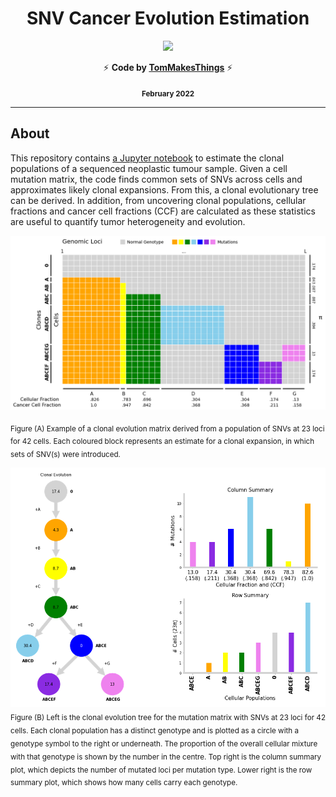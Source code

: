 <div align="center">
  <h1><b>SNV Cancer Evolution Estimation</b></h1>
  <img src="https://images.weserv.nl/?url=avatars.githubusercontent.com/u/61354833?v=4&h=100&w=100&fit=cover&mask=circle&maxage=7d">
  <p>⚡ <b>Code by <a href="https://github.com/TomMakesThings">TomMakesThings</a></b> ⚡</p>
  <p><b><sub>February 2022</sub></b></p>
</div>

---

## About
This repository contains <a href= "https://github.com/TomMakesThings/Cancer-Evolution/blob/main/Mutation-Matrix.ipynb">a Jupyter notebook</a> to estimate the clonal populations of a sequenced neoplastic tumour sample. Given a cell mutation matrix, the code finds common sets of SNVs across cells and approximates likely clonal expansions. From this, a clonal evolutionary tree can be derived. In addition, from uncovering clonal populations, cellular fractions and cancer cell fractions (CCF) are calculated as these statistics are useful to quantify tumor heterogeneity and evolution.

<div align="center">
  <img src="https://github.com/TomMakesThings/Cancer-Evolution/blob/assets/Images/Evolution-Matrix.png" width=700>
</div>

<sub>Figure (A) Example of a clonal evolution matrix derived from a population of SNVs at 23 loci for 42 cells. Each coloured block represents an estimate for a clonal expansion, in which sets of SNV(s) were introduced.</sub>

<div align="center">
  <img src="https://github.com/TomMakesThings/Cancer-Evolution/blob/assets/Images/Evolution-Tree.png" width=700>
</div>
<sub>Figure (B) Left is the clonal evolution tree for the mutation matrix with SNVs at 23 loci for 42 cells. Each clonal population has a distinct genotype and is plotted as a circle with a genotype symbol to the right or underneath. The proportion of the overall cellular mixture with that genotype is shown by the number in the centre. Top right is the column summary plot, which depicts the number of mutated loci per mutation type. Lower right is the row summary plot, which shows how many cells carry each genotype.</sub>
